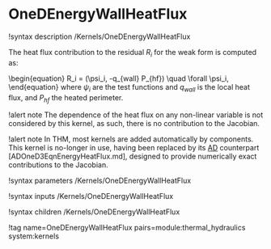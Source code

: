 # OneDEnergyWallHeatFlux

!syntax description /Kernels/OneDEnergyWallHeatFlux

The heat flux contribution to the residual $R_i$ for the weak form is computed as:

\begin{equation}
R_i = (\psi_i, -q_{wall} P_{hf}) \quad \forall \psi_i,
\end{equation}
where $\psi_i$ are the test functions and $q_{wall}$ is the local heat flux, and $P_{hf}$ the
heated perimeter.

!alert note
The dependence of the heat flux on any non-linear variable is not considered by this kernel, as such, there
is no contribution to the Jacobian.

!alert note
In THM, most kernels are added automatically by components. This kernel is no-longer in use, having
been replaced by its [AD](automatic_differentiation/index.md) counterpart [ADOneD3EqnEnergyHeatFlux.md],
designed to provide numerically exact contributions to the Jacobian.

!syntax parameters /Kernels/OneDEnergyWallHeatFlux

!syntax inputs /Kernels/OneDEnergyWallHeatFlux

!syntax children /Kernels/OneDEnergyWallHeatFlux

!tag name=OneDEnergyWallHeatFlux pairs=module:thermal_hydraulics system:kernels
